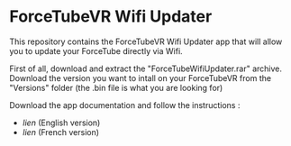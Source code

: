 # ForceTubeVR Wifi Updater

This repository contains the ForceTubeVR Wifi Updater app that will allow you to update your ForceTube directly via Wifi. 

First of all, download and extract the "ForceTubeWifiUpdater.rar" archive.
Download the version you want to intall on your ForceTubeVR from the "Versions" folder (the .bin file is what you are looking for)

Download the app documentation and follow the instructions  : 
 - *lien* (English version)
 - *lien* (French version)